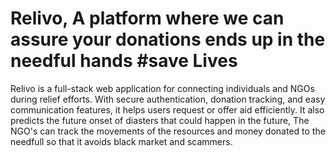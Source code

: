 # Relivo, A platform where we can assure your donations ends up in the needful hands #save Lives
Relivo is a full-stack web application for connecting individuals and NGOs during relief efforts. With secure authentication, donation tracking, and easy communication features, it helps users request or offer aid efficiently. It also predicts the future onset of diasters that could happen in the future, The NGO's can track the movements of the resources and money donated to the needfull so that it avoids black market and scammers.
